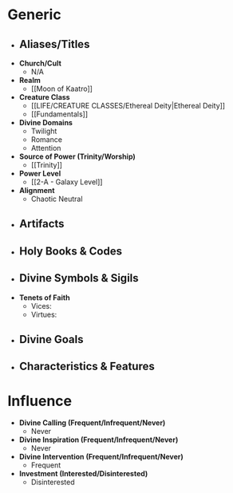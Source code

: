# Generic
- **Aliases/Titles**
	- 
- **Church/Cult**
	- N/A
- **Realm**
	- [[Moon of Kaatro]]
- **Creature Class**
	- [[LIFE/CREATURE CLASSES/Ethereal Deity|Ethereal Deity]]
	- [[Fundamentals]]
- **Divine Domains**
	- Twilight
	- Romance
	- Attention
- **Source of Power (Trinity/Worship)**
	- [[Trinity]]
- **Power Level**
	- [[2-A - Galaxy Level]]
- **Alignment**
	- Chaotic Neutral
- **Artifacts**
	- 
- **Holy Books & Codes**
	- 
- **Divine Symbols & Sigils**
	- 
- **Tenets of Faith**
	- Vices: 
	- Virtues: 
- **Divine Goals**
	- 
- **Characteristics & Features**
	- 
# Influence
- **Divine Calling (Frequent/Infrequent/Never)**
	- Never
- **Divine Inspiration (Frequent/Infrequent/Never)**
	- Never
- **Divine Intervention (Frequent/Infrequent/Never)**
	- Frequent
- **Investment (Interested/Disinterested)**
	- Disinterested
